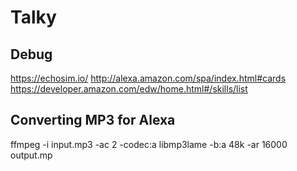 # Talky

## Debug

https://echosim.io/
http://alexa.amazon.com/spa/index.html#cards
https://developer.amazon.com/edw/home.html#/skills/list

## Converting MP3 for Alexa
ffmpeg -i input.mp3 -ac 2 -codec:a libmp3lame -b:a 48k -ar 16000 output.mp